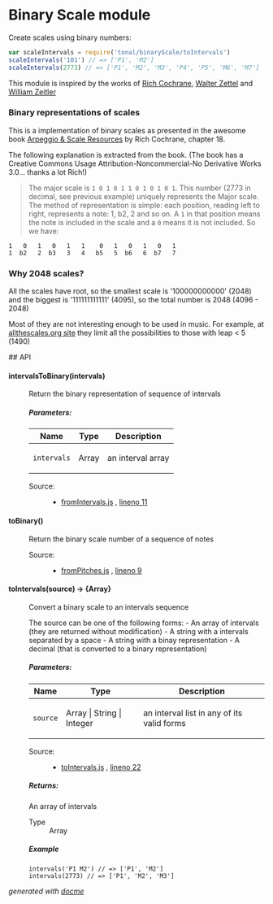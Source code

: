 # Binary Scale module

Create scales using binary numbers:

```js
var scaleIntervals = require('tonal/binaryScale/toIntervals')
scaleIntervals('101') // => ['P1', 'M2']
scaleIntervals(2773) // => ['P1', 'M2', 'M3', 'P4', 'P5', 'M6', 'M7']
```

This module is inspired by the works of [Rich Cochrane](http://cochranemusic.com), [Walter Zettel](http://www.muzuu.org/new_life/pics/simpleblog/scales/scalesadvice.html) and [William Zeitler](http://www.allthescales.org/)

### Binary representations of scales

This is a implementation of binary scales as presented in the awesome book [Arpeggio & Scale Resources](https://archive.org/details/ScaleAndArpeggioResourcesAGuitarEncyclopedia) by Rich Cochrane, chapter 18.

The following explanation is extracted from the book. (The book has a Creative Commons Usage Attribution-Noncommercial-No Derivative Works 3.0... thanks a lot Rich!)

> The major scale is `1 0 1 0 1 1 0 1 0 1 0 1`. This number (2773 in decimal, see previous example) uniquely represents the Major scale. The method of representation is simple: each position, reading left to right, represents a note: 1, b2, 2 and so on. A `1` in that position means the note is included in the scale and a `0` means it is not included. So we have:

```
1   0   1   0   1   1    0   1   0   1   0   1
1  b2   2  b3   3   4   b5   5  b6   6  b7   7
```

### Why 2048 scales?

All the scales have root, so the smallest scale is '100000000000' (2048) and
the biggest is '111111111111' (4095), so the total number is 2048 (4096 - 2048)

Most of they are not interesting enough to be used in music.
For example, at [allthescales.org site](http://allthescales.org) they limit all the possibilities to those with leap < 5 (1490)

## API

<!-- START docme generated API please keep comment here to allow auto update -->
<!-- DON'T EDIT THIS SECTION, INSTEAD RE-RUN docme TO UPDATE -->

<div>
<div class="jsdoc-githubify">
<section>
<article>
<div class="container-overview">
<dl class="details">
</dl>
</div>
<dl>
<dt>
<h4 class="name" id="intervalsToBinary"><span class="type-signature"></span>intervalsToBinary<span class="signature">(intervals)</span><span class="type-signature"></span></h4>
</dt>
<dd>
<div class="description">
<p>Return the binary representation of sequence of intervals</p>
</div>
<h5>Parameters:</h5>
<table class="params">
<thead>
<tr>
<th>Name</th>
<th>Type</th>
<th class="last">Description</th>
</tr>
</thead>
<tbody>
<tr>
<td class="name"><code>intervals</code></td>
<td class="type">
<span class="param-type">Array</span>
</td>
<td class="description last"><p>an interval array</p></td>
</tr>
</tbody>
</table>
<dl class="details">
<dt class="tag-source">Source:</dt>
<dd class="tag-source"><ul class="dummy">
<li>
<a href="https://github.com/danigb/tonal/blob/master/fromIntervals.js">fromIntervals.js</a>
<span>, </span>
<a href="https://github.com/danigb/tonal/blob/master/fromIntervals.js#L11">lineno 11</a>
</li>
</ul></dd>
</dl>
</dd>
<dt>
<h4 class="name" id="toBinary"><span class="type-signature"></span>toBinary<span class="signature">()</span><span class="type-signature"></span></h4>
</dt>
<dd>
<div class="description">
<p>Return the binary scale number of a sequence of notes</p>
</div>
<dl class="details">
<dt class="tag-source">Source:</dt>
<dd class="tag-source"><ul class="dummy">
<li>
<a href="https://github.com/danigb/tonal/blob/master/fromPitches.js">fromPitches.js</a>
<span>, </span>
<a href="https://github.com/danigb/tonal/blob/master/fromPitches.js#L9">lineno 9</a>
</li>
</ul></dd>
</dl>
</dd>
<dt>
<h4 class="name" id="toIntervals"><span class="type-signature"></span>toIntervals<span class="signature">(source)</span><span class="type-signature"> &rarr; {Array}</span></h4>
</dt>
<dd>
<div class="description">
<p>Convert a binary scale to an intervals sequence</p>
<p>The source can be one of the following forms:
- An array of intervals (they are returned without modification)
- A string with a intervals separated by a space
- A string with a binay representation
- A decimal (that is converted to a binary representation)</p>
</div>
<h5>Parameters:</h5>
<table class="params">
<thead>
<tr>
<th>Name</th>
<th>Type</th>
<th class="last">Description</th>
</tr>
</thead>
<tbody>
<tr>
<td class="name"><code>source</code></td>
<td class="type">
<span class="param-type">Array</span>
|
<span class="param-type">String</span>
|
<span class="param-type">Integer</span>
</td>
<td class="description last"><p>an interval list in any of its valid forms</p></td>
</tr>
</tbody>
</table>
<dl class="details">
<dt class="tag-source">Source:</dt>
<dd class="tag-source"><ul class="dummy">
<li>
<a href="https://github.com/danigb/tonal/blob/master/toIntervals.js">toIntervals.js</a>
<span>, </span>
<a href="https://github.com/danigb/tonal/blob/master/toIntervals.js#L22">lineno 22</a>
</li>
</ul></dd>
</dl>
<h5>Returns:</h5>
<div class="param-desc">
<p>An array of intervals</p>
</div>
<dl>
<dt>
Type
</dt>
<dd>
<span class="param-type">Array</span>
</dd>
</dl>
<h5>Example</h5>
<pre class="prettyprint"><code>intervals('P1 M2') // => ['P1', 'M2']
intervals(2773) // => ['P1', 'M2', 'M3']</code></pre>
</dd>
</dl>
</article>
</section>
</div>

*generated with [docme](https://github.com/thlorenz/docme)*
</div>
<!-- END docme generated API please keep comment here to allow auto update -->
